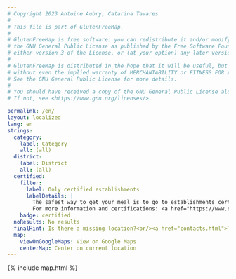 ```yaml
---
# Copyright 2023 Antoine Aubry, Catarina Tavares
# 
# This file is part of GlutenFreeMap.
# 
# GlutenFreeMap is free software: you can redistribute it and/or modify it under the terms of
# the GNU General Public License as published by the Free Software Foundation,
# either version 3 of the License, or (at your option) any later version.
# 
# GlutenFreeMap is distributed in the hope that it will be useful, but WITHOUT ANY WARRANTY;
# without even the implied warranty of MERCHANTABILITY or FITNESS FOR A PARTICULAR PURPOSE.
# See the GNU General Public License for more details.
# 
# You should have received a copy of the GNU General Public License along with GlutenFreeMap.
# If not, see <https://www.gnu.org/licenses/>.

permalink: /en/
layout: localized
lang: en
strings:
  category:
    label: Category
    all: (all)
  district:
    label: District
    all: (all)
  certified:
    filter:
      label: Only certified establishments
      labelDetails: |
        The safest way to get your meal is to go to establishments certified by the Gluten Free Project of the Portuguese Celiac Association (APC).
        For more information and certifications: <a href="https://www.celiacos.org.pt/como-certificar-o-seu-estabelecimento/">https://www.celiacos.org.pt/como-certificar-o-seu-estabelecimento/</a>.
    badge: certified
  noResults: No results
  finalHint: Is there a missing location?<br/><a href="contacts.html">Tell us here</a>.
  map:
    viewOnGoogleMaps: View on Google Maps
    centerMap: Center on current location
---
```

{% include map.html %}
